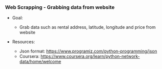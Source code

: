 ### Web Scrapping - Grabbing data from website

- Goal:
  - Grab data such as rental address, latitude, longitude and price from website

- Resources: 
  - Json format: https://www.programiz.com/python-programming/json
  - Coursera: https://www.coursera.org/learn/python-network-data/home/welcome

